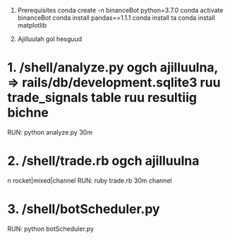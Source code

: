 1. Prerequisites
conda create -n binanceBot python=3.7.0
conda activate binanceBot
conda install pandas==1.1.1
conda install ta
conda install matplotlib

2. Ajilluulah gol hesguud
# 1. /shell/analyze.py <period> ogch ajilluulna, => rails/db/development.sqlite3 ruu trade_signals table ruu resultiig bichne
RUN:
python analyze.py 30m

# 2. /shell/trade.rb <period> <strategy> ogch ajilluulna
<strategy> n rocket|mixed|channel
RUN:
ruby trade.rb 30m channel

# 3. /shell/botScheduler.py
RUN:
python botScheduler.py

